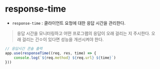 # response-time

* `response-time` : 클라이언트 요청에 대한 응답 시간을 관리한다.
> 응답 시간을 모니터링하고 어떤 프로그램의 응답이 오래 걸리는 지 주시한다. 오래 걸리는 긴ㅇ이 있다면 성능을 개선시켜야 한다.
```js
// 응답시간 콘솔 출력
app.use(responseTime((req, res, time) => {
    console.log(`${req.method} ${req.url} ${time}`)
}))
```